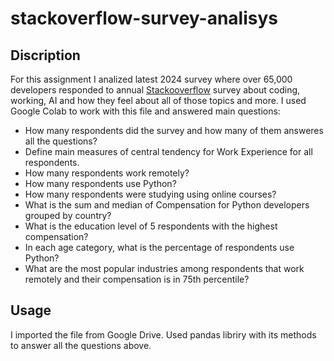 # stackoverflow-survey-analisys

## Discription
For this assignment I analized latest 2024 survey where over 65,000 developers responded to annual [Stackooverflow](https://survey.stackoverflow.co/) survey about coding, working, AI and how they feel about all of those topics and more. I used Google Colab to work with this file and answered main questions:
- How many respondents did the survey and how many of them answeres all the questions?
- Define main measures of central tendency for Work Experience for all respondents.
- How many respondents work remotely?
- How many respondents use Python?
- How many respondents were studying using online courses?
- What is the sum and median of Compensation for Python developers grouped by country?
- What is the education level of 5 respondents with the highest compensation?
- In each age category, what is the percentage of respondents use Python?
- What are the most popular industries among respondents that work remotely and their compensation is in 75th percentile?

## Usage
I imported the file from Google Drive. Used pandas libriry with its methods to answer all the questions above.
